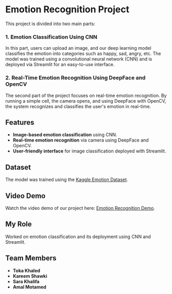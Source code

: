 # Emotion Recognition Project

This project is divided into two main parts:

### 1. Emotion Classification Using CNN
In this part, users can upload an image, and our deep learning model classifies the emotion into categories such as happy, sad, angry, etc. The model was trained using a convolutional neural network (CNN) and is deployed via Streamlit for an easy-to-use interface.

### 2. Real-Time Emotion Recognition Using DeepFace and OpenCV
The second part of the project focuses on real-time emotion recognition. By running a simple cell, the camera opens, and using DeepFace with OpenCV, the system recognizes and classifies the user's emotion in real-time.

## Features
- **Image-based emotion classification** using CNN.
- **Real-time emotion recognition** via camera using DeepFace and OpenCV.
- **User-friendly interface** for image classification deployed with Streamlit.
  
## Dataset
The model was trained using the [Kaggle Emotion Dataset](https://www.kaggle.com/datasets/msambare/fer2013).

## Video Demo
Watch the video demo of our project here: [Emotion Recognition Demo](https://www.linkedin.com/posts/kareemshawki_thrilled-to-share-the-completion-of-ai-face-activity-7236757769347821568-6-go?utm_source=share&utm_medium=member_desktop).

## My Role
 Worked on emotion classification and its deployment using CNN and Streamlit.
  
## Team Members
- **Toka Khaled**
- **Kareem Shawki**
- **Sara Khalifa**
- **Amal Motamed**


